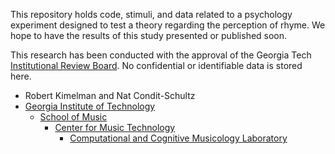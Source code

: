 This repository holds code, stimuli, and data related to a psychology experiment designed to test a theory regarding the perception of rhyme.
We hope to have the results of this study presented or published soon.

This research has been conducted with the approval of the Georgia Tech [Institutional Review Board](https://researchintegrity.gatech.edu/irb).
No confidential or identifiable data is stored here.


+ Robert Kimelman and Nat Condit-Schultz
+ [Georgia Institute of Technology](https://www.gatech.edu/)
  + [School of Music](https://music.gatech.edu/)
    + [Center for Music Technology](https://gtcmt.gatech.edu/)
      + [Computational and Cognitive Musicology Laboratory](https://ccml.gtcmt.gatech.edu/)
